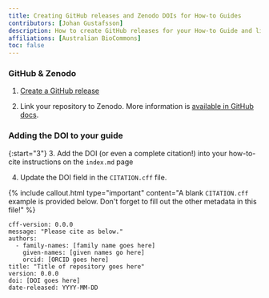 ```yaml
---
title: Creating GitHub releases and Zenodo DOIs for How-to Guides
contributors: [Johan Gustafsson]
description: How to create GitHub releases for your How-to Guide and link this to Zenodo to generate digital object identifiers (DOIs).
affiliations: [Australian BioCommons]
toc: false
---
```



### GitHub & Zenodo

1. [Create a GitHub release](https://docs.github.com/en/repositories/releasing-projects-on-github/about-releases)

2. Link your repository to Zenodo. More information is [available in GitHub docs](https://docs.github.com/en/repositories/archiving-a-github-repository/referencing-and-citing-content). 


### Adding the DOI to your guide

{:start="3"}
3. Add the DOI (or even a complete citation!) into your how-to-cite instructions on the `index.md` page

4. Update the DOI field in the `CITATION.cff` file. 

{% include callout.html type="important" content="A blank `CITATION.cff` example is provided below. Don't forget to fill out the other metadata in this file!" %} 

```
cff-version: 0.0.0
message: "Please cite as below."
authors:
  - family-names: [family name goes here]
    given-names: [given names go here]
    orcid: [ORCID goes here]
title: "Title of repository goes here"
version: 0.0.0
doi: [DOI goes here]
date-released: YYYY-MM-DD
```
